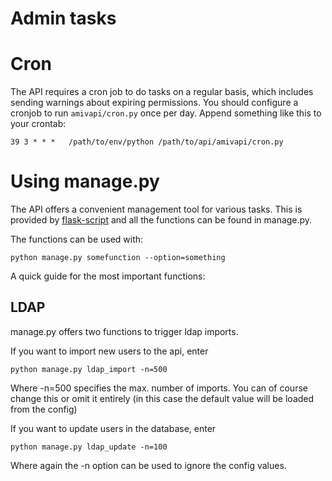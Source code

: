 # Admin tasks

# Cron

The API requires a cron job to do tasks on a regular basis, which includes
sending warnings about expiring permissions. You should configure a cronjob to
run `amivapi/cron.py` once per day.
Append something like this to your crontab:

    39 3 * * *   /path/to/env/python /path/to/api/amivapi/cron.py

# Using manage.py

The API offers a convenient management tool for various tasks. This is provided by [flask-script](https://flask-script.readthedocs.org/en/latest/)
and all the functions can be found in manage.py.

The functions can be used with:

    python manage.py somefunction --option=something

A quick guide for the most important functions:

## LDAP

manage.py offers two functions to trigger ldap imports.

If you want to import new users to the api, enter

    python manage.py ldap_import -n=500

Where -n=500 specifies the max. number of imports. You can of course change this or omit it entirely (in this case the default value will be loaded from the config)

If you want to update users in the database, enter

    python manage.py ldap_update -n=100

Where again the -n option can be used to ignore the config values.
